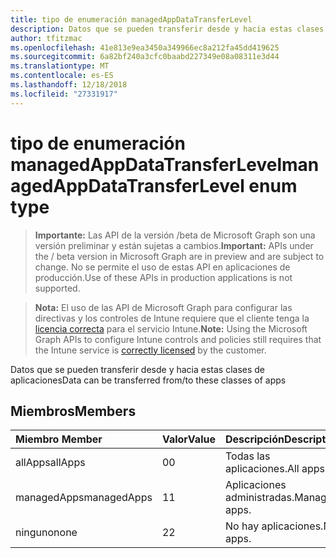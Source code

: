 ```yaml
---
title: tipo de enumeración managedAppDataTransferLevel
description: Datos que se pueden transferir desde y hacia estas clases de aplicaciones
author: tfitzmac
ms.openlocfilehash: 41e813e9ea3450a349966ec8a212fa45dd419625
ms.sourcegitcommit: 6a82bf240a3cfc0baabd227349e08a08311e3d44
ms.translationtype: MT
ms.contentlocale: es-ES
ms.lasthandoff: 12/18/2018
ms.locfileid: "27331917"
---
```

# <a name="managedappdatatransferlevel-enum-type"></a><span data-ttu-id="b28a2-103">tipo de enumeración managedAppDataTransferLevel</span><span class="sxs-lookup"><span data-stu-id="b28a2-103">managedAppDataTransferLevel enum type</span></span>

> <span data-ttu-id="b28a2-104">**Importante:** Las API de la versión /beta de Microsoft Graph son una versión preliminar y están sujetas a cambios.</span><span class="sxs-lookup"><span data-stu-id="b28a2-104">**Important:** APIs under the / beta version in Microsoft Graph are in preview and are subject to change.</span></span> <span data-ttu-id="b28a2-105">No se permite el uso de estas API en aplicaciones de producción.</span><span class="sxs-lookup"><span data-stu-id="b28a2-105">Use of these APIs in production applications is not supported.</span></span>

> <span data-ttu-id="b28a2-106">**Nota:** El uso de las API de Microsoft Graph para configurar las directivas y los controles de Intune requiere que el cliente tenga la [licencia correcta](https://go.microsoft.com/fwlink/?linkid=839381) para el servicio Intune.</span><span class="sxs-lookup"><span data-stu-id="b28a2-106">**Note:** Using the Microsoft Graph APIs to configure Intune controls and policies still requires that the Intune service is [correctly licensed](https://go.microsoft.com/fwlink/?linkid=839381) by the customer.</span></span>

<span data-ttu-id="b28a2-107">Datos que se pueden transferir desde y hacia estas clases de aplicaciones</span><span class="sxs-lookup"><span data-stu-id="b28a2-107">Data can be transferred from/to these classes of apps</span></span>
## <a name="members"></a><span data-ttu-id="b28a2-108">Miembros</span><span class="sxs-lookup"><span data-stu-id="b28a2-108">Members</span></span>
|<span data-ttu-id="b28a2-109">Miembro	</span><span class="sxs-lookup"><span data-stu-id="b28a2-109">Member</span></span>|<span data-ttu-id="b28a2-110">Valor</span><span class="sxs-lookup"><span data-stu-id="b28a2-110">Value</span></span>|<span data-ttu-id="b28a2-111">Descripción</span><span class="sxs-lookup"><span data-stu-id="b28a2-111">Description</span></span>|
|:---|:---|:---|
|<span data-ttu-id="b28a2-112">allApps</span><span class="sxs-lookup"><span data-stu-id="b28a2-112">allApps</span></span>|<span data-ttu-id="b28a2-113">0</span><span class="sxs-lookup"><span data-stu-id="b28a2-113">0</span></span>|<span data-ttu-id="b28a2-114">Todas las aplicaciones.</span><span class="sxs-lookup"><span data-stu-id="b28a2-114">All apps.</span></span>|
|<span data-ttu-id="b28a2-115">managedApps</span><span class="sxs-lookup"><span data-stu-id="b28a2-115">managedApps</span></span>|<span data-ttu-id="b28a2-116">1</span><span class="sxs-lookup"><span data-stu-id="b28a2-116">1</span></span>|<span data-ttu-id="b28a2-117">Aplicaciones administradas.</span><span class="sxs-lookup"><span data-stu-id="b28a2-117">Managed apps.</span></span>|
|<span data-ttu-id="b28a2-118">ninguno</span><span class="sxs-lookup"><span data-stu-id="b28a2-118">none</span></span>|<span data-ttu-id="b28a2-119">2</span><span class="sxs-lookup"><span data-stu-id="b28a2-119">2</span></span>|<span data-ttu-id="b28a2-120">No hay aplicaciones.</span><span class="sxs-lookup"><span data-stu-id="b28a2-120">No apps.</span></span>|






